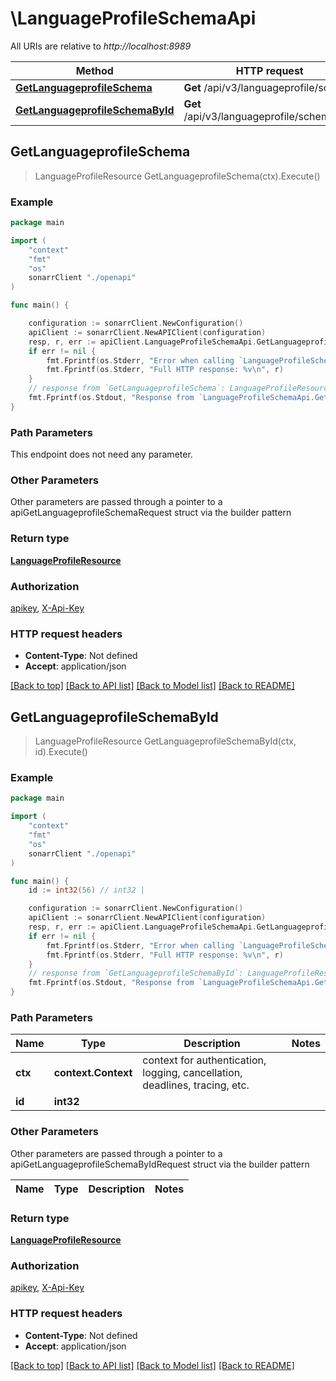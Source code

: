 # \LanguageProfileSchemaApi

All URIs are relative to *http://localhost:8989*

Method | HTTP request | Description
------------- | ------------- | -------------
[**GetLanguageprofileSchema**](LanguageProfileSchemaApi.md#GetLanguageprofileSchema) | **Get** /api/v3/languageprofile/schema | 
[**GetLanguageprofileSchemaById**](LanguageProfileSchemaApi.md#GetLanguageprofileSchemaById) | **Get** /api/v3/languageprofile/schema/{id} | 



## GetLanguageprofileSchema

> LanguageProfileResource GetLanguageprofileSchema(ctx).Execute()



### Example

```go
package main

import (
    "context"
    "fmt"
    "os"
    sonarrClient "./openapi"
)

func main() {

    configuration := sonarrClient.NewConfiguration()
    apiClient := sonarrClient.NewAPIClient(configuration)
    resp, r, err := apiClient.LanguageProfileSchemaApi.GetLanguageprofileSchema(context.Background()).Execute()
    if err != nil {
        fmt.Fprintf(os.Stderr, "Error when calling `LanguageProfileSchemaApi.GetLanguageprofileSchema``: %v\n", err)
        fmt.Fprintf(os.Stderr, "Full HTTP response: %v\n", r)
    }
    // response from `GetLanguageprofileSchema`: LanguageProfileResource
    fmt.Fprintf(os.Stdout, "Response from `LanguageProfileSchemaApi.GetLanguageprofileSchema`: %v\n", resp)
}
```

### Path Parameters

This endpoint does not need any parameter.

### Other Parameters

Other parameters are passed through a pointer to a apiGetLanguageprofileSchemaRequest struct via the builder pattern


### Return type

[**LanguageProfileResource**](LanguageProfileResource.md)

### Authorization

[apikey](../README.md#apikey), [X-Api-Key](../README.md#X-Api-Key)

### HTTP request headers

- **Content-Type**: Not defined
- **Accept**: application/json

[[Back to top]](#) [[Back to API list]](../README.md#documentation-for-api-endpoints)
[[Back to Model list]](../README.md#documentation-for-models)
[[Back to README]](../README.md)


## GetLanguageprofileSchemaById

> LanguageProfileResource GetLanguageprofileSchemaById(ctx, id).Execute()



### Example

```go
package main

import (
    "context"
    "fmt"
    "os"
    sonarrClient "./openapi"
)

func main() {
    id := int32(56) // int32 | 

    configuration := sonarrClient.NewConfiguration()
    apiClient := sonarrClient.NewAPIClient(configuration)
    resp, r, err := apiClient.LanguageProfileSchemaApi.GetLanguageprofileSchemaById(context.Background(), id).Execute()
    if err != nil {
        fmt.Fprintf(os.Stderr, "Error when calling `LanguageProfileSchemaApi.GetLanguageprofileSchemaById``: %v\n", err)
        fmt.Fprintf(os.Stderr, "Full HTTP response: %v\n", r)
    }
    // response from `GetLanguageprofileSchemaById`: LanguageProfileResource
    fmt.Fprintf(os.Stdout, "Response from `LanguageProfileSchemaApi.GetLanguageprofileSchemaById`: %v\n", resp)
}
```

### Path Parameters


Name | Type | Description  | Notes
------------- | ------------- | ------------- | -------------
**ctx** | **context.Context** | context for authentication, logging, cancellation, deadlines, tracing, etc.
**id** | **int32** |  | 

### Other Parameters

Other parameters are passed through a pointer to a apiGetLanguageprofileSchemaByIdRequest struct via the builder pattern


Name | Type | Description  | Notes
------------- | ------------- | ------------- | -------------


### Return type

[**LanguageProfileResource**](LanguageProfileResource.md)

### Authorization

[apikey](../README.md#apikey), [X-Api-Key](../README.md#X-Api-Key)

### HTTP request headers

- **Content-Type**: Not defined
- **Accept**: application/json

[[Back to top]](#) [[Back to API list]](../README.md#documentation-for-api-endpoints)
[[Back to Model list]](../README.md#documentation-for-models)
[[Back to README]](../README.md)

